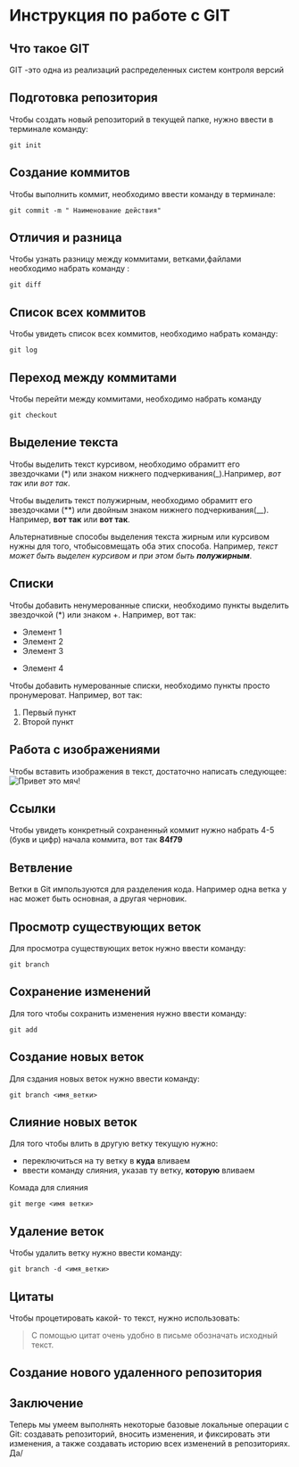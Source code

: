 # Инструкция по работе с GIT

## Что такое GIT

GIT -это одна из реализаций распределенных систем контроля версий

## Подготовка репозитория

Чтобы создать новый репозиторий в текущей папке, нужно ввести в терминале команду:

    git init


## Создание коммитов

Чтобы выполнить коммит, необходимо ввести команду в терминале:

    git commit -m " Наименование действия"

  ## Отличия и разница

  Чтобы узнать разницу  между коммитами, ветками,файлами необходимо набрать команду :

    git diff

## Список всех коммитов

Чтобы увидеть список всех коммитов, необходимо набрать команду:

    git log

## Переход между коммитами

Чтобы перейти  между коммитами,  необходимо набрать команду

    git checkout

## Выделение текста

Чтобы выделить текст курсивом, необходимо обрамитт его звездочками (*) или знаком нижнего подчеркивания(_).Например, *вот так* или _вот так_.

Чтобы выделить текст полужирным, необходимо обрамитт его звездочками (**) или двойным знаком нижнего подчеркивания(__). Например, **вот так** или __вот так__.

Альтернативные способы выделения текста жирным или курсивом нужны для того, чтобысовмещать оба этих способа. Например, _текст может быть выделен курсивом и при этом быть **полужирным**_.

## Списки

Чтобы добавить ненумерованные списки, необходимо пункты выделить звездочкой (*) или знаком +. Например, вот так: 
* Элемент 1
* Элемент 2
* Элемент 3
+ Элемент 4

Чтобы добавить нумерованные списки, необходимо пункты просто пронумероват. Например, вот так:
1. Первый пункт
2. Второй пункт

## Работа с изображениями

 Чтобы вставить изображения в текст, достаточно написать следующее: ![Привет это мяч!](%D0%9A%D0%B0%D1%80%D1%82%D0%B8%D0%BD%D0%BA%D0%B0%20%D0%BC%D1%8F%D1%87.jpg)

## Ссылки

Чтобы увидеть конкретный сохраненный коммит нужно набрать 4-5 (букв и цифр) начала коммита, вот так **84f79** 

## Ветвление

Ветки в Git импользуются для разделения кода. Например одна ветка у нас может быть основная, а другая черновик.

## Просмотр существующих веток

Для просмотра существующих веток нужно ввести команду: 

    git branch

## Сохранение изменений

Для того чтобы сохранить изменения нужно ввести команду:

    git add


 ## Создание новых веток

 Для сздания новых веток нужно ввести команду:

    git branch <имя_ветки>

## Слияние новых веток

Для того чтобы влить в другую ветку текущую нужно:
- переключиться на ту ветку в **куда** вливаем
- ввести команду слияния, указав ту ветку, **которую** вливаем

Комада для слияния 

    git merge <имя ветки>

## Удаление веток

Чтобы удалить ветку нужно ввести команду:

    git branch -d <имя_ветки>

## Цитаты

Чтобы процетировать какой- то текст, нужно использовать:

> С помощью цитат очень удобно в письме обозначать исходный текст.

## Создание нового удаленного репозитория

## Заключение

Теперь мы умеем  выполнять некоторые базовые локальные операции с Git: создавать репозиторий, вносить изменения, и фиксировать эти изменения, а также создавать историю всех изменений в репозиториях. Да/